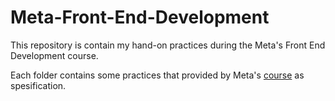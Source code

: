 # Meta-Front-End-Development
This repository is contain my hand-on practices during the Meta's Front End Development course.

Each folder contains some practices that provided by Meta's [course](https://www.coursera.org/professional-certificates/meta-front-end-developer "course") as spesification.

